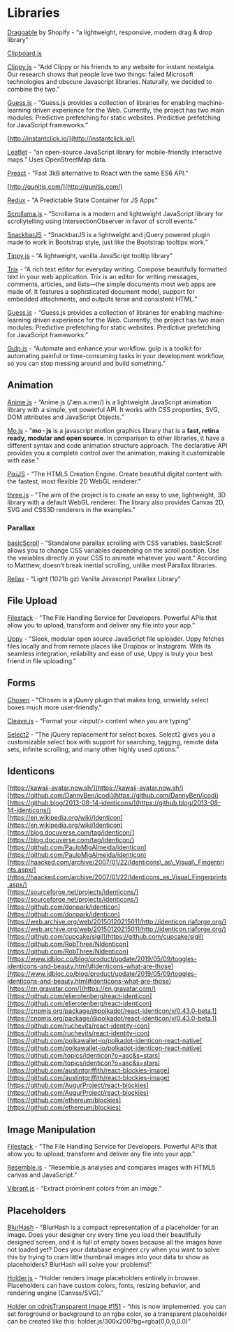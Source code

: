 # Libraries

[Draggable](https://shopify.github.io/draggable/) by Shopify - “a lightweight, responsive, modern drag & drop library”

[Clipboard.js](https://clipboardjs.com/)

[Clippy.js](https://www.smore.com/clippy-js) - “Add Clippy or his friends to any website for instant nostalgia. Our research shows that people love two things: failed Microsoft technologies and obscure Javascript libraries. Naturally, we decided to combine the two.”

[Guess.js](https://guess-js.github.io/docs) - “Guess.js provides a collection of libraries for enabling machine-learning driven experience for the Web. Currently, the project has two main modules: Predictive prefetching for static websites. Predictive prefetching for JavaScript frameworks.”

[http://instantclick.io/](http://instantclick.io/)

[Leaflet](https://leafletjs.com) - “an open-source JavaScript library for mobile-friendly interactive maps.” Uses OpenStreetMap data.

[Preact](https://preactjs.com/) - “Fast 3kB alternative to React with the same ES6 API.”

[http://qunitjs.com/](http://qunitjs.com/)

[Redux](https://redux.js.org/) - "A Predictable State Container for JS Apps"

[Scrollama.js](https://pudding.cool/process/introducing-scrollama/?utm_source=frontendfocus&utm_medium=email) - “Scrollama is a modern and lightweight JavaScript library for scrollytelling using IntersectionObserver in favor of scroll events.”

[SnackbarJS](http://fezvrasta.github.io/snackbarjs/) - “SnackbarJS is a lightweight and jQuery powered plugin made to work in Bootstrap style, just like the Bootstrap tooltips work.”

[Tippy.js](https://atomiks.github.io/tippyjs/) - “A lightweight, vanilla JavaScript tooltip library”

[Trix](https://trix-editor.org/) - “A rich text editor for everyday writing. Compose beautifully formatted text in your web application. Trix is an editor for writing messages, comments, articles, and lists—the simple documents most web apps are made of. It features a sophisticated document model, support for embedded attachments, and outputs terse and consistent HTML.”

[Guess.js](https://guess-js.github.io/docs) - “Guess.js provides a collection of libraries for enabling machine-learning driven experience for the Web. Currently, the project has two main modules: Predictive prefetching for static websites. Predictive prefetching for JavaScript frameworks.”

[Gulp.js](https://gulpjs.com/) - “Automate and enhance your workflow. gulp is a toolkit for automating painful or time-consuming tasks in your development workflow, so you can stop messing around and build something.”

## Animation

[Anime.js](https://animejs.com/) - “Anime.js \(/ˈæn.ə.meɪ/\) is a lightweight JavaScript animation library with a simple, yet powerful API. It works with CSS properties, SVG, DOM attributes and JavaScript Objects.”

[Mo.js](https://github.com/mojs/mojs) - "**mo · js** is a javascript motion graphics library that is a **fast, retina ready, modular and open source**. In comparison to other libraries, it have a different syntax and code animation structure approach. The declarative API provides you a complete control over the animation, making it customizable with ease."

[PixiJS](http://www.pixijs.com/) - “The HTML5 Creation Engine. Create beautiful digital content with the fastest, most flexible 2D WebGL renderer.”

[three.js](https://threejs.org/) - "The aim of the project is to create an easy to use, lightweight, 3D library with a default WebGL renderer. The library also provides Canvas 2D, SVG and CSS3D renderers in the examples."

### Parallax

[basicScroll](https://basicscroll.electerious.com/?ref=webdesignernews.com) - “Standalone parallax scrolling with CSS variables. basicScroll allows you to change CSS variables depending on the scroll position. Use the variables directly in your CSS to animate whatever you want.” According to Matthew, doesn’t break inertial scrolling, unlike most Parallax libraries.

[Rellax](https://dixonandmoe.com/rellax/) - "Light \(1021b gz\) Vanilla Javascript Parallax Library"

## File Upload

[Filestack](https://www.filestack.com/) - "The File Handling Service for Developers. Powerful APIs that allow you to upload, transform and deliver any file into your app."

[Uppy](https://uppy.io/) - "Sleek, modular open source JavaScript file uploader. Uppy fetches files locally and from remote places like Dropbox or Instagram. With its seamless integration, reliability and ease of use, Uppy is truly your best friend in file uploading."

## Forms

[Chosen](https://harvesthq.github.io/chosen/) - "Chosen is a jQuery plugin that makes long, unwieldy select boxes much more user-friendly."

[Cleave.js](https://nosir.github.io/cleave.js/?utm_source=hackernewsletter&utm_medium=email&utm_term=code) - “Format your &lt;input/&gt; content when you are typing”

[Select2](https://select2.org/) - “The jQuery replacement for select boxes. Select2 gives you a customizable select box with support for searching, tagging, remote data sets, infinite scrolling, and many other highly used options.”

## Identicons

[https://kawaii-avatar.now.sh/](https://kawaii-avatar.now.sh/)  
[https://github.com/DannyBen/icodi](https://github.com/DannyBen/icodi)  
[https://github.blog/2013-08-14-identicons/](https://github.blog/2013-08-14-identicons/)  
[https://en.wikipedia.org/wiki/Identicon](https://en.wikipedia.org/wiki/Identicon)  
[https://blog.docuverse.com/tag/identicon/](https://blog.docuverse.com/tag/identicon/)  
[https://github.com/PauloMigAlmeida/identicon](https://github.com/PauloMigAlmeida/identicon)  
[https://haacked.com/archive/2007/01/22/Identicons\_as\_Visual\_Fingerprints.aspx/](https://haacked.com/archive/2007/01/22/Identicons_as_Visual_Fingerprints.aspx/)  
[https://sourceforge.net/projects/identicons/](https://sourceforge.net/projects/identicons/)  
[https://github.com/donpark/identicon](https://github.com/donpark/identicon)  
[https://web.archive.org/web/20150120215011/http://identicon.riaforge.org/](https://web.archive.org/web/20150120215011/http://identicon.riaforge.org/)  
[https://github.com/cupcake/sigil](https://github.com/cupcake/sigil)  
[https://github.com/RobThree/NIdenticon](https://github.com/RobThree/NIdenticon)  
[https://www.idbloc.co/blog/product/update/2019/05/09/toggles-identicons-and-beauty.html\#identicons-what-are-those](https://www.idbloc.co/blog/product/update/2019/05/09/toggles-identicons-and-beauty.html#identicons-what-are-those)  
[https://en.gravatar.com/](https://en.gravatar.com/)  
[https://github.com/elierotenberg/react-identicon](https://github.com/elierotenberg/react-identicon)  
[https://cnpmjs.org/package/@polkadot/react-identicon/v/0.43.0-beta.1](https://cnpmjs.org/package/@polkadot/react-identicon/v/0.43.0-beta.1)  
[https://github.com/ruchevits/react-identity-icon](https://github.com/ruchevits/react-identity-icon)  
[https://github.com/polkawallet-io/polkadot-identicon-react-native](https://github.com/polkawallet-io/polkadot-identicon-react-native)  
[https://github.com/topics/identicon?o=asc&s=stars](https://github.com/topics/identicon?o=asc&s=stars)  
[https://github.com/austintgriffith/react-blockies-image](https://github.com/austintgriffith/react-blockies-image)  
[https://github.com/AugurProject/react-blockies](https://github.com/AugurProject/react-blockies)  
[https://github.com/ethereum/blockies](https://github.com/ethereum/blockies)

## Image Manipulation

[Filestack](https://www.filestack.com/) - "The File Handling Service for Developers. Powerful APIs that allow you to upload, transform and deliver any file into your app."

[Resemble.js](http://huddleeng.github.io/Resemble.js/) - “Resemble.js analyses and compares images with HTML5 canvas and JavaScript.”

[Vibrant.js](http://jariz.github.io/vibrant.js/) - “Extract prominent colors from an image.”

## Placeholders

[BlurHash](https://github.com/woltapp/blurhash) - "BlurHash is a compact representation of a placeholder for an image. Does your designer cry every time you load their beautifully designed screen, and it is full of empty boxes because all the images have not loaded yet? Does your database engineer cry when you want to solve this by trying to cram little thumbnail images into your data to show as placeholders? BlurHash will solve your problems!"

[Holder.js](http://holderjs.com/) - “Holder renders image placeholders entirely in browser. Placeholders can have custom colors, fonts, resizing behavior, and rendering engine \(Canvas/SVG\).”

[Holder on cdnjs](https://cdnjs.com/libraries/holder)[Transparent Image \#151](https://github.com/imsky/holder/issues/151) - “this is now implemented. you can set foreground or background to an rgba color, so a transparent placeholder can be created like this: holder.js/300x200?bg=rgba\(0,0,0,0.0\)”



